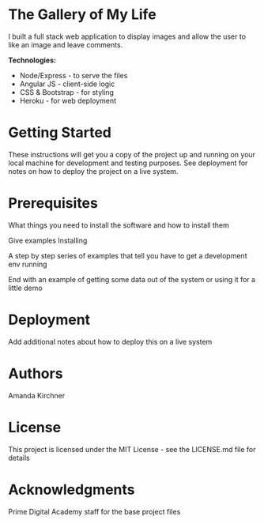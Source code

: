 # The Gallery of My Life

I built a full stack web application to display images and allow the user to like an image and leave comments.

**Technologies:**
- Node/Express - to serve the files
- Angular JS - client-side logic
- CSS & Bootstrap - for styling
- Heroku - for web deployment

# Getting Started

These instructions will get you a copy of the project up and running on your local machine for development and testing purposes. See deployment for notes on how to deploy the project on a live system.

# Prerequisites

What things you need to install the software and how to install them

Give examples
Installing

A step by step series of examples that tell you have to get a development env running


End with an example of getting some data out of the system or using it for a little demo

# Deployment

Add additional notes about how to deploy this on a live system

# Authors

Amanda Kirchner

# License

This project is licensed under the MIT License - see the LICENSE.md file for details

# Acknowledgments

Prime Digital Academy staff for the base project files

